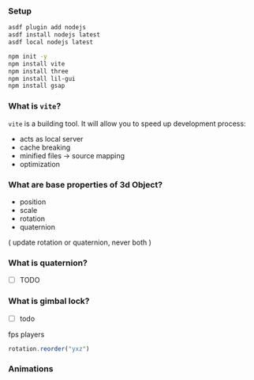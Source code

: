 ### Setup

```bash
asdf plugin add nodejs
asdf install nodejs latest
asdf local nodejs latest

npm init -y
npm install vite
npm install three
npm install lil-gui
npm install gsap
```

### What is `vite`?

`vite` is a building tool. It will allow you to speed up development process:
* acts as local server
* cache breaking
* minified files -> source mapping
* optimization

### What are base properties of 3d Object?

* position
* scale
* rotation
* quaternion 

( update  rotation or quaternion, never both )

### What is quaternion?
- [ ] TODO

### What is gimbal lock?
- [ ] todo

fps players
```js
rotation.reorder("yxz")
```

### Animations
